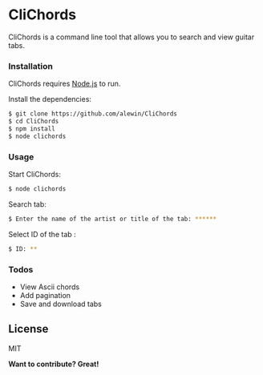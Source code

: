 # CliChords

CliChords is a command line tool that allows you to search and view guitar tabs.

### Installation

CliChords requires [Node.js](https://nodejs.org/) to run.

Install the dependencies:

```sh
$ git clone https://github.com/alewin/CliChords
$ cd CliChords
$ npm install 
$ node clichords
```



### Usage
Start CliChords:
```sh
$ node clichords
```
Search tab:
```sh
$ Enter the name of the artist or title of the tab: ******
```
Select ID of the tab :
```sh
$ ID: **
```

### Todos

 - View Ascii chords
 - Add pagination
 - Save and download tabs

License
----

MIT


**Want to contribute? Great!**
